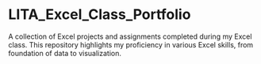 # LITA_Excel_Class_Portfolio
A collection of Excel projects and assignments completed during my Excel class. This repository highlights my proficiency in various Excel skills, from foundation of data to visualization.
